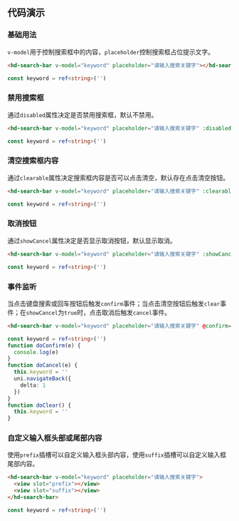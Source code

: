 
## 代码演示

### 基础用法

`v-model`用于控制搜索框中的内容，`placeholder`控制搜索框占位提示文字。

```html
<hd-search-bar v-model="keyword" placeholder="请输入搜索关键字"></hd-search-bar>
```

```ts
const keyword = ref<string>('')
```

### 禁用搜索框

通过`disabled`属性决定是否禁用搜索框，默认不禁用。

```html
<hd-search-bar v-model="keyword" placeholder="请输入搜索关键字" :disabled="true"></hd-search-bar>
```

```ts
const keyword = ref<string>('')
```

### 清空搜索框内容

通过`clearable`属性决定搜索框内容是否可以点击清空，默认存在点击清空按钮。

```html
<hd-search-bar v-model="keyword" placeholder="请输入搜索关键字" :clearable="false"></hd-search-bar>
```

```ts
const keyword = ref<string>('')
```

### 取消按钮

通过`showCancel`属性决定是否显示取消按钮，默认显示取消。

```html
<hd-search-bar v-model="keyword" placeholder="请输入搜索关键字" :showCancel="false"></hd-search-bar>
```

```ts
const keyword = ref<string>('')
```

### 事件监听

当点击键盘搜索或回车按钮后触发`confirm`事件；当点击清空按钮后触发`clear`事件；在`showCancel`为`true`时，点击取消后触发`cancel`事件。

```html
<hd-search-bar v-model="keyword" placeholder="请输入搜索关键字" @confirm="doConfirm" @cancel="doCancel" @clear="doClear"></hd-search-bar>
```

```ts
const keyword = ref<string>('')
function doConfirm(e) {
  console.log(e)
}
function doCancel(e) {
  this.keyword = ''
  uni.navigateBack({
    delta: 1
  })
}
function doClear() {
  this.keyword = ''
}
```

### 自定义输入框头部或尾部内容

使用`prefix`插槽可以自定义输入框头部内容，使用`suffix`插槽可以自定义输入框尾部内容。

```html
<hd-search-bar v-model="keyword" placeholder="请输入搜索关键字">
  <view slot="prefix"></view>
  <view slot="suffix"></view>
</hd-search-bar>
```
```ts
const keyword = ref<string>('')
```